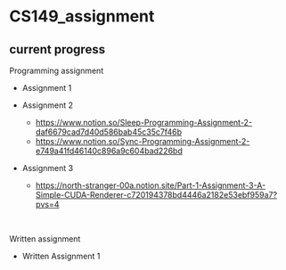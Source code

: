 # CS149_assignment

## current progress

Programming assignment 
- Assignment 1
- Assignment 2
   - https://www.notion.so/Sleep-Programming-Assignment-2-daf6679cad7d40d586bab45c35c7f46b
   - https://www.notion.so/Sync-Programming-Assignment-2-e749a41fd46140c896a9c604bad226bd

- Assignment 3
    - https://north-stranger-00a.notion.site/Part-1-Assignment-3-A-Simple-CUDA-Renderer-c720194378bd4446a2182e53ebf959a7?pvs=4
 
 </br>

Written assignment
- Written Assignment 1 
